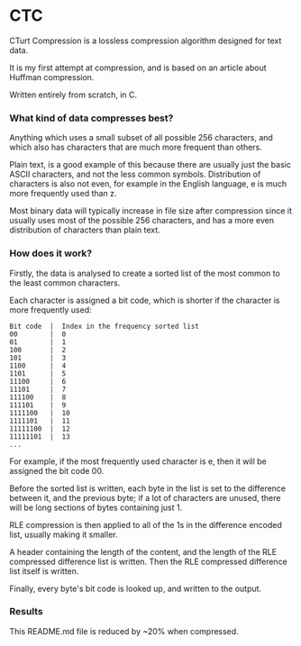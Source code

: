 CTC
===
CTurt Compression is a lossless compression algorithm designed for text data.

It is my first attempt at compression, and is based on an article about Huffman compression.

Written entirely from scratch, in C.

### What kind of data compresses best?
Anything which uses a small subset of all possible 256 characters, and which also has characters that are much more frequent than others.

Plain text, is a good example of this because there are usually just the basic ASCII characters, and not the less common symbols. Distribution of characters is also not even, for example in the English language, e is much more frequently used than z.

Most binary data will typically increase in file size after compression since it usually uses most of the possible 256 characters, and has a more even distribution of characters than plain text.

### How does it work?

Firstly, the data is analysed to create a sorted list of the most common to the least common characters.

Each character is assigned a bit code, which is shorter if the character is more frequently used:

    Bit code  |  Index in the frequency sorted list
    00        |  0
    01        |  1
    100       |  2
    101       |  3
    1100      |  4
    1101      |  5
    11100     |  6
    11101     |  7
    111100    |  8
    111101    |  9
    1111100   |  10
    1111101   |  11
    11111100  |  12
    11111101  |  13
    ...

For example, if the most frequently used character is e, then it will be assigned the bit code 00.

Before the sorted list is written, each byte in the list is set to the difference between it, and the previous byte; if a lot of characters are unused, there will be long sections of bytes containing just 1.

RLE compression is then applied to all of the 1s in the difference encoded list, usually making it smaller.

A header containing the length of the content, and the length of the RLE compressed difference list is written. Then the RLE compressed difference list itself is written.

Finally, every byte's bit code is looked up, and written to the output.

### Results
This README.md file is reduced by ~20% when compressed.